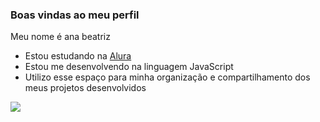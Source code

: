### Boas vindas ao meu perfil

Meu nome é ana beatriz

- Estou estudando na [Alura](https://www.alura.com.br)
- Estou me desenvolvendo na linguagem JavaScript
- Utilizo esse espaço para minha organização e compartilhamento dos meus projetos desenvolvidos






![](https://media1.tenor.com/m/xCv9kpxFGEYAAAAd/anya-forger.gif)
